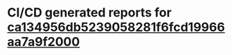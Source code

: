 # CI/CD generated reports for [ca134956db5239058281f6fcd19966aa7a9f2000](https://github.com/hydephp/develop/commit/ca134956db5239058281f6fcd19966aa7a9f2000)
